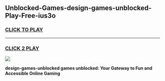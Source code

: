 
## Unblocked-Games-design-games-unblocked-Play-Free-ius3o
<h3>
<a href="https://premium76.site?title=design-games-unblocked&ref=10A">CLICK TO PLAY</a></h3>
<hr>

<h3>
<a href="https://premium76.site?title=design-games-unblocked&ref=10A">CLICK 2 PLAY</a>
  
</h3>

<a href="https://premium76.site?title=design-games-unblocked&ref=10A"><img src="https://clearcache.store/games.png"></a>


**design-games-unblocked games unblocked: Your Gateway to Fun and Accessible Online Gaming**
